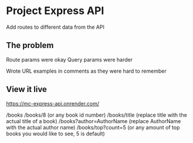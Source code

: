 # Project Express API

Add routes to different data from the API

## The problem

Route params were okay
Query params were harder

Wrote URL examples in comments as they were hard to remember

## View it live

https://mc-express-api.onrender.com/

/books
/books/8 (or any book id number)
/books/title (replace title with the actual title of a book)
/books?author=AuthorName (replace AuthorName with the actual author name)
/books/top?count=5 (or any amount of top books you would like to see, 5 is default)
